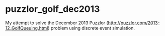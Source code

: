 puzzlor_golf_dec2013
====================
My attempt to solve the December 2013 Puzzlor (http://puzzlor.com/2013-12_GolfQueuing.html) problem using discrete event simulation.
